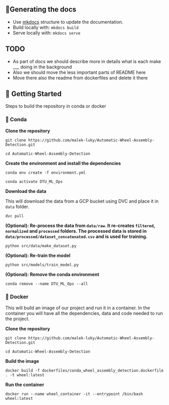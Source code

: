 ## 📄Generating the docs

- Use [mkdocs](http://www.mkdocs.org/) structure to update the documentation. 
- Build locally with:  `mkdocs build`
- Serve locally with: `mkdocs serve`

## TODO
- As part of docs we should describe more in details what is each make ___ doing in the background
- Also we should move the less important parts of README here
- Move there also the readme from dockerfiles and delete it there

## 🚀 Getting Started

Steps to build the repository in conda or docker

### 🐍 Conda

**Clone the repository**

```
git clone https://github.com/malek-luky/Automatic-Wheel-Assembly-Detection.git

cd Automatic-Wheel-Assembly-Detection
```

**Create the environment and install the dependencies**

```
conda env create -f environment.yml

conda activate DTU_ML_Ops
```

**Download the data**

This will download the data from a GCP bucket using DVC and place it in `data` folder.

```
dvc pull
```

**(Optional): Re-process the data from `data/raw`. It re-creates `filtered`, `normalized` and `processed` folders. The processed data is stored in `data/processed/dataset_concatenated.csv` and is used for training.**

```
python src/data/make_dataset.py
```

**(Optional): Re-train the model**

```
python src/models/train_model.py
```

**(Optional): Remove the conda environment**

```
conda remove --name DTU_ML_Ops --all
```

### 🐳 Docker

This will build an image of our project and run it in a container. In the container you will have all the dependencies, data and code needed to run the project.

**Clone the repository**

```
git clone https://github.com/malek-luky/Automatic-Wheel-Assembly-Detection.git

cd Automatic-Wheel-Assembly-Detection
```

**Build the image**

```
docker build -f dockerfiles/conda_wheel_assembly_detection.dockerfile . -t wheel:latest
```

**Run the container**

```
docker run --name wheel_container -it --entrypoint /bin/bash wheel:latest
```